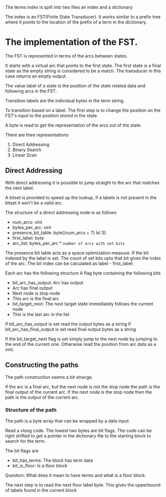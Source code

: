 The terms index is split into two files an index and a dictionary


The index is an FST(Finite State Transducer). It works similar to a prefix tree where it points to the location of the prefix of a term in the dictionary.


# The implementation of the FST.

The FST is represented in terms of the arcs between states. 

It starts with a virtual arc that points to the first state. The first state is a final state as the empty string is considered to be a match. The transducer in this case returns an empty output.



The value label of a state is the position of the state related data and following arcs in the FST.

Transition labels are the individual bytes in the term string.

To transition based on a label. The first step is to change the position on the FST's input to the position stored in the state.

A byte is read to get the representation of the arcs out of the state.

There are thee representations

1. Direct Addressing
2. Binary Search
3. Linear Scan

## Direct Addressing

With direct addressing it is possible to jump straight to the arc that matches the next label.

A bitset is provided to speed up the lookup, if a labels is not present in the bitset it won't be a valid arc.

The structure of a direct addressing node is as follows

 * num_arcs: vint
 * bytes_per_arc: vint
 * presence_bit_table: byte[(num_arcs + 7) lsl 3]
 * first_label: byte
 * arc_list: bytes_per_arc * `number of arcs with set bits`

The presence bit table acts as a space optimization measure. If the bit indexed by the label is set. The count of set bits upto that bit gives the index of the arc. The bit index can be calculated as label - first_label.

Each arc has the following structure
A flag byte containing the following bits

* bit_arc_has_output: Arc has output
* Arc has final output
* Next node is stop node
* This arc is the final arc
* bit_target_next: The next target state immediately follows the current node
* This is the last arc in the list

If bit_arc_has_output is set read the output bytes as a string
If bit_arc_has_final_output is set read final output bytes as a string

If the bit_target_next flag is set simply jump to the next node by jumping to the end of the current one.
Otherwise read the position from arc data as a vint.


## Constructing the paths

The path construction seems a bit strange.

If the arc is a final arc, but the next node is not the stop node the path is the final output of the current arc.
If the next node is the stop node then the path is the output of the current arc.

### Structure of the path

The path is a byte array that can be wrapped by a data input.

Read a vlong code. The lowest two bytes are bit flags. The code can be right shifted to get a pointer in the dictionary file to the starting block to search for the term. 

The bit flags are

* bit_has_terms: The block has term data
* bit_is_floor: Is a floor block

Question: What does it mean to have terms and what is a floor block.

The next step is to read the next floor label byte. This gives the upperbound of labels found in the current block
